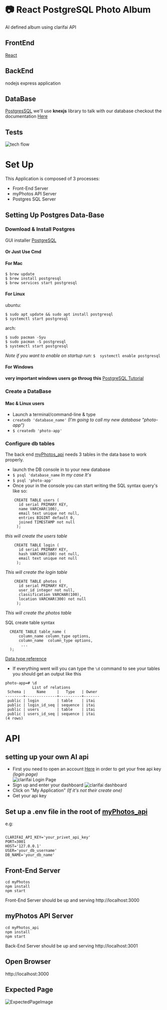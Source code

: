 # 📷 React PostgreSQL Photo Album 
AI defined album using clarifai API

## FrontEnd
[React](https://reactjs.org/docs/getting-started.html)
## BackEnd
nodejs express application
## DataBase
[PostgresSQL](https://www.techonthenet.com/postgresql/)
we'll use **knexjs** library to talk with our database
checkout the documentation
   [Here](http://knexjs.org/#Installation)
## Tests


![tech flow](./image/flow.png)
# Set Up
This Application is composed of 3 processes:
- Front-End Server
- myPhotos API Server
- Postgres SQL Server
## Setting Up Postgres Data-Base
### Download & Install Postgres
GUI installer [PostgreSQL](https://www.postgresql.org/download/)  
#### Or Just Use Cmd
#### For Mac
```
$ brew update
$ brew install postgresql
$ brew services start postgresql
```
#### For Linux
ubuntu:
```
$ sudo apt update && sudo apt install postgresql
$ systemctl start postgresql
```
arch:
```
$ sudo pacman -Syu
$ sudo pacman -S postgresql
$ systemctl start postgresql
```
*Note if you want to enable on startup run:* `$  systemctl enable postgresql`
#### For Windows
**very important windows users go throug this**
[PostgreSQL Tutorial](https://www.youtube.com/watch?v=BLH3s5eTL4Y)
### Create a DataBase
#### Mac & Linux users
- Launch a terminal/command-line & type
- `createdb 'database_name'` *(I'm going to call my new database "photo-app")*
- `$ createdb 'photo-app'`
### Configure db tables  
The back end [myPhotos_api](./myPhotos_api) needs 3 tables in the data base to work properly.
- launch the DB console in to your new database
- `$ psql 'database_name` *In my case It's*
- `$ psql 'photo-app'`
- Once your in the console you can start writing the SQL syntax query's like so:
```
    CREATE TABLE users (	
      id serial PRIMARY KEY,
      name VARCHAR(100),
      email text unique not null,
      entries BIGINT default 0,
      joined TIMESTAMP not null
     );
```  


*this will create the users table*
```
    CREATE TABLE login (	
      id serial PRIMARY KEY,
      hash VARCHAR(100) not null,
      email text unique not null
     );
```
*This will create the login table*  


```
    CREATE TABLE photos (	
      id serial PRIMARY KEY,
      user_id integer not null,
      classification VARCHAR(100),
      location VARCHAR(300) not null
     );
```
*This will create the photos table*  


SQL create table syntax 
```
  CREATE TABLE table_name (
      column_name column_type options,
      column_name  column_type options,
       ... 
  );  

``` 
[Data type reference](https://www.techonthenet.com/postgresql/datatypes.php)  

- If everything went will
 you can type the `\d` command to see your tables you should get an output like this
```
photo-app=# \d
            List of relations
 Schema |     Name     |   Type   | Owner 
--------+--------------+----------+-------
 public | login        | table    | itai
 public | login_id_seq | sequence | itai
 public | users        | table    | itai
 public | users_id_seq | sequence | itai
(4 rows)

```
# API 
## setting up your own AI api
- First you need to open an account [Here](https://www.clarifai.com/) in order to get your free api key  
*(login page)*  
![clarifai Login Page](./image/clarifai_loginpage.png)  
- Sign up and enter your dashboard
![clarifai dashboard](./image/clarifai_dashboard.png)
- Click on "My Application" *(If it's not their create one)*
- Get your api key
## Set up a .env file in the root of [myPhotos_api](myPhotos_api/.env)
e.g:  
```

CLARIFAI_API_KEY='your_privet_api_key'
PORT=3001
HOST='127.0.0.1'
USER='your_db_username'
DB_NAME='your_db_name'

```

## Front-End Server
    cd myPhotos
    npm install
    npm start
Front-End Server should be up and serving http://localhost:3000
## myPhotos API Server
    cd myPhotos_api
    npm install
    npm start
Back-End Server should be up and serving http://localhost:3001
## Open Browser
http://localhost:3000
## Expected Page
![ExpectedPageImage](./image/login.png)
